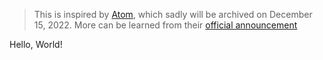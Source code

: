 > This is inspired by [Atom](https://atom.io), which sadly will be archived on December 15, 2022. More can be learned from their [official announcement](https://github.blog/2022-06-08-sunsetting-atom/)

Hello, World!
